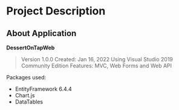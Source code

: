 # Project Description

## About Application
**DessertOnTapWeb**
>Version 1.0.0
Created: Jan 16, 2022
Using Visual Studio 2019 Community Edition
Features: MVC, Web Forms and Web API

Packages used: 
 - EntityFramework 6.4.4
 - Chart.js
 - DataTables
